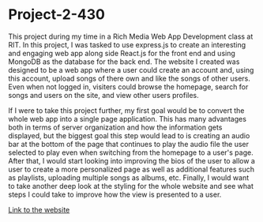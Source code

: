 # Project-2-430

This project during my time in a Rich Media Web App Development class at RIT. In this project, I was tasked to use express.js to create an interesting and engaging web app along side React.js for the front 
end and using MongoDB as the database for the back end. The website I created was designed to be a web app where a user could create an account and, using this account, upload songs of there own and 
like the songs of other users. Even when not logged in, visiters could browse the homepage, search for songs and users on the site, and view other users profiles.

If I were to take this project further, my first goal would be to convert the whole web app into a single page application. This has many advantages both in terms of server organization and how the information gets 
displayed, but the biggest goal this step would lead to is creating an audio bar at the bottom of the page that continues to play the audio file the user selected to play even when switching from the homepage to 
a user's page. After that, I would start looking into improving the bios of the user to allow a user to create a more personalized page as well as additional features such as playlists, uploading multiple songs as 
albums, etc. Finally, I would want to take another deep look at the styling for the whole website and see what steps I could take to improve how the view is presented to a user.

[Link to the website](https://sound-wave-tjl.herokuapp.com/)
